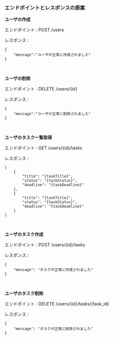 ### エンドポイントとレスポンスの原案

__ユーザの作成__

エンドポイント : POST /users

レスポンス : 
```
{
    "message":"ユーザが正常に作成されました"
}
```
<br>


__ユーザの削除__

エンドポイント : DELETE /users/{id}

レスポンス : 
```
{
    "message":"ユーザが正常に削除されました"
}
```
<br>


__ユーザのタスク一覧取得__

エンドポイント : GET /users/{id}/tasks

レスポンス : 
```
[
    {
        "title": "{taskTitle}",
        "status": "{taskStatus}",
        "deadline": "{taskDeadline}"
    },
    {
        "title": "{taskTitle}",
        "status": "{taskStatus}",
        "deadline": "{taskDeadline}"
    }
]
```
<br>


__ユーザのタスク作成__

エンドポイント : POST /users/{id}/tasks

レスポンス : 
```
{
    "message": "タスクが正常に作成されました"
}
```
<br>


__ユーザのタスク削除__

エンドポイント : DELETE /users/{id}/tasks/{task_id}

レスポンス : 
```
{
    "message": "タスクが正常に削除されました"
}
```
